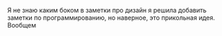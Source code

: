 Я не знаю каким боком в заметки про дизайн я решила добавить заметки по программированию, но наверное, это прикольная идея. Вообщем  